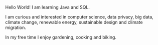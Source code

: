 Hello World! 
I am learning Java and SQL.

I am curious and interested in computer science, data privacy, big data, climate change, renewable energy, sustainable design and climate migration.

In my free time I enjoy gardening, cooking and biking.
